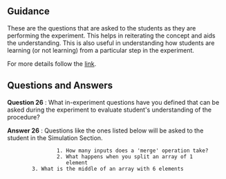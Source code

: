 ## Guidance
   These are the questions that are asked to the students as they are performing
   the experiment. This helps in reiterating the concept and aids the understanding. 
   This is also useful in understanding how students are learning (or not learning) from
   a particular step in the experiment. 
   
For more details follow the [link](http://community.virtual-labs.ac.in/docs/ph3-new-exp-dev/).   
  
## Questions and Answers

   **Question 26** : What in-experiment questions have you
                    defined that can be asked during the
                    experiment to evaluate student's
                    understanding of the procedure?

   **Answer 26** : Questions like the ones listed below will be asked
                  to the student in the Simulation Section.
 
                    1. How many inputs does a 'merge' operation take?
                    2. What happens when you split an array of 1
                       element
		    3. What is the middle of an array with 6 elements
